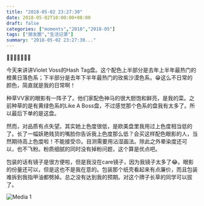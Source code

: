 ```yaml
---
title: "2018-05-02 23:27:30"
date: 2018-05-02T10:00:00+08:00
draft: false
categories: ["moments","2018","2018-05"]
tags: ["朋友圈","生活记录"]
summary: "2018-05-02 23:27:30..."
---
```


💛🧡💗💜💗🧡💛

今天来讲讲Violet Voss的Hash Tag盘。这个配色上半部分是去年上半年最热门的橙黄日落色系；下半部分是去年下半年最热门的玫紫沙漠色系。😁这么不日常的颜色，简直就是我的日常啊！

种草VV家的眼影有一阵子了。他们家配色神马的很大胆饱和鲜亮，是我的菜。之前种草的是有黄绿色系的Like A Boss盘，不过感觉那个色系的盘我有太多了。所以最后下单的是这盘。

然而，对品质有点失望。其实她上色度很低，是欧美盘里我用过上色度相当低的了。长了一幅妖艳贱货的嘴脸你告诉我上色度那么低？会买这样配色眼影的人，当然期待高上色度啦！不能接受😠。目测需要用沾湿画法。除此之外晕染度还可以，也不飞粉。粉质细腻的同时没有掉粉问题，这个算是优点吧。

包装的话有镜子是很方便啦，但是我没在care镜子，因为我镜子太多了😂。眼影的份量还可以，但是这也不是我在意的。包装那个纸壳看起来有点廉价，而且包装难拆到我指甲油都劈掉。总之没有达到我的预期。对这个牌子长草的同学可以拔了。

![Media 1](/Moments/photos/2018-05-02/201805022327300.jpg)

